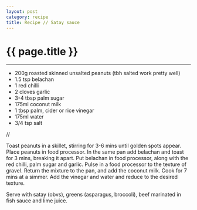 ```yaml
---
layout: post
category: recipe
title: Recipe // Satay sauce
---
```


{{ page.title }}
================


---

- 200g roasted skinned unsalted peanuts (tbh salted work pretty well)
- 1.5 tsp belachan
- 1 red chilli
- 2 cloves garlic
- 3-4 tbsp palm sugar
- 175ml coconut milk
- 1 tbsp palm, cider or rice vinegar
- 175ml water
- 3/4 tsp salt

//

Toast peanuts in a skillet, stirring for 3-6 mins until golden spots appear. Place peanuts in food processor. In the same pan add belachan and toast for 3 mins, breaking it apart. Put belachan in food processor, along with the red chilli, palm sugar and garlic. Pulse in a food processor to the texture of gravel. Return the mixture to the pan, and add the coconut milk. Cook for 7 mins at a simmer. Add the vinegar and water and reduce to the desired texture.

Serve with satay (obvs), greens (asparagus, broccoli), beef marinated in fish sauce and lime juice.
